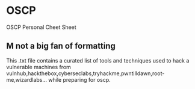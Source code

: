 # OSCP
OSCP Personal Cheet Sheet

## M not a big fan of formatting
This .txt file contains a curated list of tools and techniques used to hack a vulnerable machines from vulnhub,hackthebox,cyberseclabs,tryhackme,pwntilldawn,root-me,wizardlabs... while preparing for oscp.
